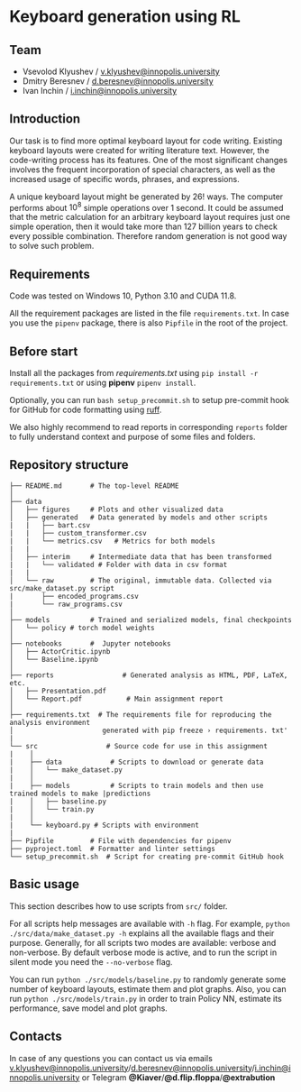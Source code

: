 # Keyboard generation using RL

## Team

- Vsevolod Klyushev / <v.klyushev@innopolis.university>
- Dmitry Beresnev / <d.beresnev@innopolis.university>
- Ivan Inchin / <i.inchin@innopolis.university>

## Introduction

Our task is to find more optimal keyboard layout for code writing. Existing keyboard layouts were created for writing literature text. However, the code-writing process has its features. One of the most significant changes involves the frequent incorporation of special characters, as well as the increased usage of specific words, phrases, and expressions.

A unique keyboard layout might be generated by 26! ways. The computer performs about $10^8$ simple operations over 1 second. It could be assumed that the metric calculation for an arbitrary keyboard layout requires just one simple operation, then it would take more than 127 billion years to check every possible combination. Therefore random generation is not good way to solve such problem.

## Requirements

Code was tested on Windows 10, Python 3.10 and CUDA 11.8.

All the requirement packages are listed in the file `requirements.txt`. In case you use the `pipenv` package, there is also `Pipfile` in the root of the project.

## Before start

Install all the packages from _requirements.txt_ using `pip install -r requirements.txt` or using **pipenv** `pipenv install`.

Optionally, you can run `bash setup_precommit.sh` to setup pre-commit hook for GitHub for code formatting using [ruff](https://docs.astral.sh/ruff/).

We also highly recommend to read reports in corresponding `reports` folder to fully understand context and purpose of some files and folders.

## Repository structure

```text
├── README.md       # The top-level README
│
├── data
│   ├── figures     # Plots and other visualized data
│   ├── generated   # Data generated by models and other scripts
|   |   ├── bart.csv
|   |   ├── custom_transformer.csv
|   |   └── metrics.csv   # Metrics for both models
|   |
│   ├── interim     # Intermediate data that has been transformed
|   |   └── validated # Folder with data in csv format
|   |
│   └── raw         # The original, immutable data. Collected via src/make_dataset.py script
|       ├── encoded_programs.csv
|       └── raw_programs.csv
│
├── models          # Trained and serialized models, final checkpoints
│   └── policy # torch model weights
│
├── notebooks       #  Jupyter notebooks
│   ├── ActorCritic.ipynb
│   └── Baseline.ipynb
│
├── reports                 # Generated analysis as HTML, PDF, LaTeX, etc.
│   ├── Presentation.pdf
│   └── Report.pdf           # Main assignment report
│
├── requirements.txt  # The requirements file for reproducing the analysis environment
│                      generated with pip freeze › requirements. txt'
|
└── src                 # Source code for use in this assignment
|    │
|    ├── data            # Scripts to download or generate data
|    │   └── make_dataset.py
|    │
|    ├── models          # Scripts to train models and then use trained models to make |predictions
|    │   ├── baseline.py
|    │   └── train.py
|    │
|    └── keyboard.py # Scripts with environment
|
├── Pipfile         # File with dependencies for pipenv
├── pyproject.toml  # Formatter and linter settings
└── setup_precommit.sh  # Script for creating pre-commit GitHub hook
```

## Basic usage

This section describes how to use scripts from `src/` folder.

For all scripts help messages are available with `-h` flag. For example, `python ./src/data/make_dataset.py -h` explains all the available flags and their purpose. Generally, for all scripts two modes are available: verbose and non-verbose. By default verbose mode is active, and to run the script in silent mode you need the `--no-verbose` flag.

You can run `python ./src/models/baseline.py` to randomly generate some number of keyboard layouts, estimate them and plot graphs.
Also, you can run `python ./src/models/train.py` in order to train Policy NN, estimate its performance, save model and plot graphs.

## Contacts

In case of any questions you can contact us via emails <v.klyushev@innopolis.university>/<d.beresnev@innopolis.university>/<i.inchin@innopolis.university> or Telegram **@Kiaver**/**@d.flip.floppa**/**@extrabution**
